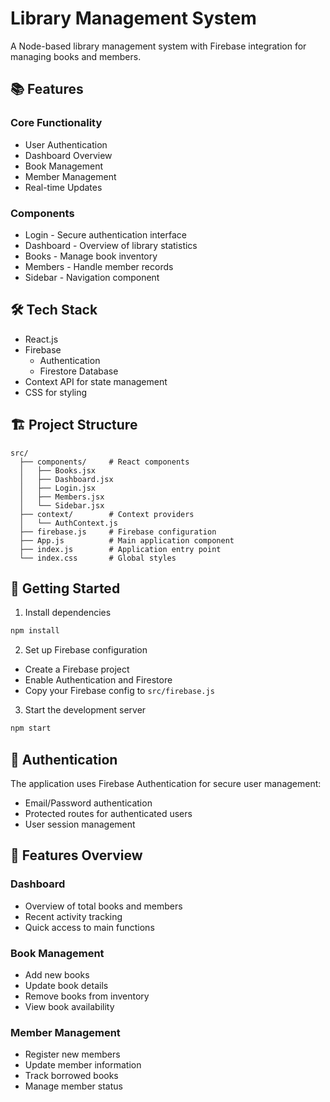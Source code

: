 # Library Management System

A Node-based library management system with Firebase integration for managing books and members.

## 📚 Features

### Core Functionality
- User Authentication
- Dashboard Overview
- Book Management
- Member Management
- Real-time Updates

### Components
- Login - Secure authentication interface
- Dashboard - Overview of library statistics
- Books - Manage book inventory
- Members - Handle member records
- Sidebar - Navigation component

## 🛠 Tech Stack

- React.js
- Firebase
  - Authentication
  - Firestore Database
- Context API for state management
- CSS for styling

## 🏗 Project Structure

```
src/
  ├── components/     # React components
  │   ├── Books.jsx
  │   ├── Dashboard.jsx
  │   ├── Login.jsx
  │   ├── Members.jsx
  │   └── Sidebar.jsx
  ├── context/        # Context providers
  │   └── AuthContext.js
  ├── firebase.js     # Firebase configuration
  ├── App.js          # Main application component
  ├── index.js        # Application entry point
  └── index.css       # Global styles
```

## 🚀 Getting Started

1. Install dependencies
```bash
npm install
```

2. Set up Firebase configuration
- Create a Firebase project
- Enable Authentication and Firestore
- Copy your Firebase config to `src/firebase.js`

3. Start the development server
```bash
npm start
```

## 🔐 Authentication

The application uses Firebase Authentication for secure user management:
- Email/Password authentication
- Protected routes for authenticated users
- User session management

## 📱 Features Overview

### Dashboard
- Overview of total books and members
- Recent activity tracking
- Quick access to main functions

### Book Management
- Add new books
- Update book details
- Remove books from inventory
- View book availability

### Member Management
- Register new members
- Update member information
- Track borrowed books
- Manage member status

